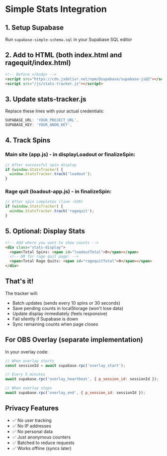 # Simple Stats Integration

## 1. Setup Supabase
Run `supabase-simple-schema.sql` in your Supabase SQL editor

## 2. Add to HTML (both index.html and ragequit/index.html)
```html
<!-- Before </body> -->
<script src="https://cdn.jsdelivr.net/npm/@supabase/supabase-js@2"></script>
<script src="/js/stats-tracker.js"></script>
```

## 3. Update stats-tracker.js
Replace these lines with your actual credentials:
```javascript
SUPABASE_URL: 'YOUR_PROJECT_URL',
SUPABASE_KEY: 'YOUR_ANON_KEY',
```

## 4. Track Spins

### Main site (app.js) - in displayLoadout or finalizeSpin:
```javascript
// After successful spin display
if (window.StatsTracker) {
  window.StatsTracker.track('loadout');
}
```

### Rage quit (loadout-app.js) - in finalizeSpin:
```javascript
// After spin completes (line ~520)
if (window.StatsTracker) {
  window.StatsTracker.track('ragequit');
}
```

## 5. Optional: Display Stats
```html
<!-- Add where you want to show counts -->
<div class="stats-display">
  <span>Total Spins: <span id="loadoutTotal">0</span></span>
  <!-- OR for rage quit page: -->
  <span>Total Rage Quits: <span id="ragequitTotal">0</span></span>
</div>
```

## That's it!

The tracker will:
- Batch updates (sends every 10 spins or 30 seconds)
- Save pending counts in localStorage (won't lose data)
- Update display immediately (feels responsive)
- Fail silently if Supabase is down
- Sync remaining counts when page closes

## For OBS Overlay (separate implementation)

In your overlay code:
```javascript
// When overlay starts
const sessionId = await supabase.rpc('overlay_start');

// Every 5 minutes
await supabase.rpc('overlay_heartbeat', { p_session_id: sessionId });

// When overlay stops
await supabase.rpc('overlay_end', { p_session_id: sessionId });
```

## Privacy Features
- ✅ No user tracking
- ✅ No IP addresses
- ✅ No personal data
- ✅ Just anonymous counters
- ✅ Batched to reduce requests
- ✅ Works offline (syncs later)
